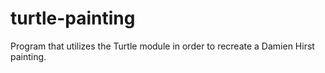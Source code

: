 # turtle-painting
Program that utilizes the Turtle module in order to recreate a Damien Hirst painting.
